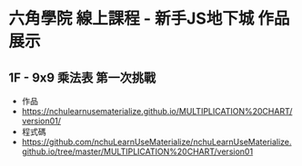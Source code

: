 # 六角學院 線上課程 - 新手JS地下城 作品展示
## 1F - 9x9 乘法表 第一次挑戰
* 作品
 * https://nchulearnusematerialize.github.io/MULTIPLICATION%20CHART/version01/
* 程式碼
 * https://github.com/nchuLearnUseMaterialize/nchuLearnUseMaterialize.github.io/tree/master/MULTIPLICATION%20CHART/version01 

